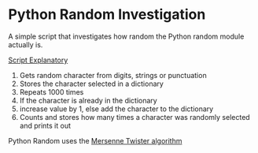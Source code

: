
# Python Random Investigation

A simple script that investigates how random the Python random module actually is.

<ins>Script Explanatory</ins>
1. Gets random character from digits, strings or punctuation 
2. Stores the character selected in a dictionary 
3. Repeats 1000 times 
4. If the character is already in the dictionary
5. increase value by 1, else add the character to the dictionary
6. Counts and stores how many times a character was randomly selected and prints it out

Python Random uses the [Mersenne Twister algorithm](https://en.wikipedia.org/wiki/Mersenne_Twister)
